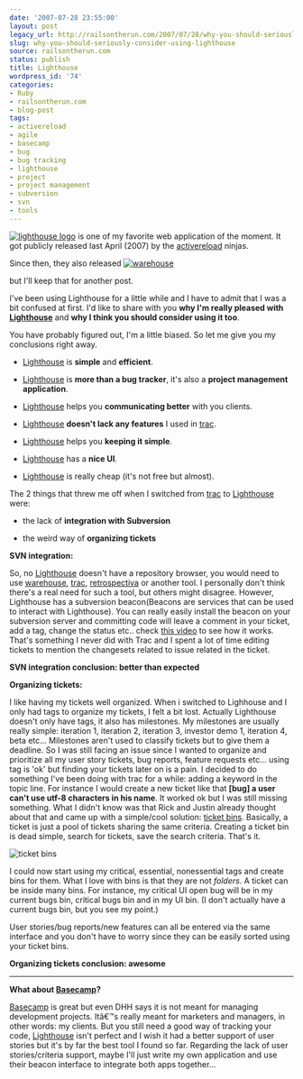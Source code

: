 ```yaml
---
date: '2007-07-28 23:55:00'
layout: post
legacy_url: http://railsontherun.com/2007/07/28/why-you-should-seriously-consider-using-lighthouse/
slug: why-you-should-seriously-consider-using-lighthouse
source: railsontherun.com
status: publish
title: Lighthouse
wordpress_id: '74'
categories:
- Ruby
- railsontherun.com
- blog-post
tags:
- activereload
- agile
- basecamp
- bug
- bug tracking
- lighthouse
- project
- project management
- subversion
- svn
- tools
---
```


[![lighthouse logo](http://farm2.static.flickr.com/1290/931895653_92ab9b4282_o.jpg)](http://www.lighthouseapp.com/) is one of my favorite web application of the moment. It got publicly released last April (2007) by the [activereload](http://activereload.net/) ninjas.  





Since then, they also released [![warehouse](http://farm2.static.flickr.com/1338/932922548_576ef7fb11_m.jpg)](http://warehouseapp.com/)  

but I'll keep that for another post.





I've been using Lighthouse for a little while and I have to admit that I was a bit confused at first. I'd like to share with you **why I'm really pleased with [Lighthouse](http://www.lighthouseapp.com/)** and **why I think you should consider using it too**.





You have probably figured out, I'm a little biased. So let me give you my conclusions right away.







  * [Lighthouse](http://www.lighthouseapp.com/) is **simple** and **efficient**.


  * [Lighthouse](http://www.lighthouseapp.com/) is **more than a bug tracker**, it's also a **project management application**.


  * [Lighthouse](http://www.lighthouseapp.com/) helps you **communicating better** with you clients.


  * [Lighthouse](http://www.lighthouseapp.com/) **doesn't lack any features** I used in [trac](http://trac.edgewall.org).


  * [Lighthouse](http://www.lighthouseapp.com/) helps you **keeping it simple**.


  * [Lighthouse](http://www.lighthouseapp.com/) has a **nice UI**.


  * [Lighthouse](http://www.lighthouseapp.com/) is really cheap (it's not free but almost).





The 2 things that threw me off when I switched from [trac](http://trac.edgewall.org) to [Lighthouse](http://www.lighthouseapp.com/) were:







  * the lack of **integration with Subversion**


  * the weird way of **organizing tickets**





**SVN integration:**





So, no [Lighthouse](http://www.lighthouseapp.com/) doesn't have a repository browser, you would need to use [warehouse](http://warehouseapp.com/), [trac](http://trac.edgewall.org), [retrospectiva](http://retrospectiva.org/blog) or another tool. I personally don't think there's a real need for such a tool, but others might disagree.  However, Lighthouse has a subversion beacon(Beacons are services that can be used to interact with Lighthouse). You can really easily install the beacon on your subversion server and committing code will leave a comment in your ticket, add a tag, change the status etc.. check [this video](http://lighthouseapp.com/tour/source-control-integration) to see how it works. That's something I never did with Trac and I spent a lot of time editing tickets to mention the changesets related to issue related in the ticket.





**SVN integration conclusion: better than expected**  





**Organizing tickets:**





I like having my tickets well organized. When i switched to Lighhouse and I only had tags to organize my tickets, I felt a bit lost. Actually Lighthouse doesn't only have tags, it also has milestones. My milestones are usually really simple: iteration 1, iteration 2, iteration 3, investor demo 1, iteration 4, beta etc... Milestones aren't used to classify tickets but to give them a deadline. So I was still facing an issue since I wanted to organize and prioritize all my user story tickets, bug reports, feature requests etc... using tag is 'ok' but finding your tickets later on is a pain. I decided to do something I've been doing with trac for a while: adding a keyword in the topic line. For instance I would create a new ticket like that **[bug] a user can't use utf-8 characters in his name**. It worked ok but I was still missing something. What I didn't know was that Rick and Justin already thought about that and came up with a simple/cool solution: [ticket bins](http://lighthouseapp.com/tour/ticket-bins). Basically, a ticket is just a pool of tickets sharing the same criteria. Creating a ticket bin is dead simple, search for tickets, save the search criteria. That's it.





![ticket bins](http://farm2.static.flickr.com/1280/933132130_839046bcd3_o.jpg)  





I could now start using my critical, essential, nonessential tags and create bins for them. What I love with bins is that they are not _folders_. A ticket can be inside many bins. For instance, my critical UI open bug will be in my current bugs bin, critical bugs bin and in my UI bin. (I don't actually have a current bugs bin, but you see my point.) 





User stories/bug reports/new features can all be entered via the same interface and you don't have to worry since they can be easily sorted using your ticket bins.





**Organizing tickets conclusion: awesome**





* * *





**What about [Basecamp](http://basecamphq.com/)?**





[Basecamp](http://basecamphq.com/) is great but even DHH says it is not meant for managing development projects. Itâ€™s really meant for marketers and managers, in other words: my clients. But you still need a good way of tracking your code, [Lighthouse](http://www.lighthouseapp.com/) isn't perfect and I wish it had a better support of user stories but it's by far the best tool I found so far. Regarding the lack of user stories/criteria support, maybe I'll just write my own application and use their beacon interface to integrate both apps together...
